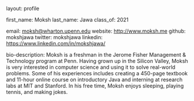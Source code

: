 layout: profile

first_name: Moksh
last_name: Jawa
class_of: 2021

email: moksh@wharton.upenn.edu
website: http://www.moksh.me
github: mokshjawa
twitter: mokshjawa
linkedin: https://www.linkedin.com/in/mokshjawa/

bio-description: Moksh is a freshman in the Jerome Fisher Management & Technology program at Penn. Having grown up in the Silicon Valley, Moksh is very interested in computer science and using it to solve real-world problems. Some of his experiences includes creating a 450-page textbook and 11-hour online course on introductory Java and interning at research labs at MIT and Stanford. In his free time, Moksh enjoys sleeping, playing tennis, and making jokes.